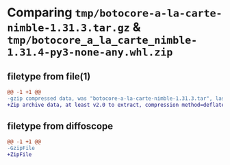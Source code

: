 # Comparing `tmp/botocore-a-la-carte-nimble-1.31.3.tar.gz` & `tmp/botocore_a_la_carte_nimble-1.31.4-py3-none-any.whl.zip`

## filetype from file(1)

```diff
@@ -1 +1 @@
-gzip compressed data, was "botocore-a-la-carte-nimble-1.31.3.tar", last modified: Fri Jul 14 01:46:23 2023, max compression
+Zip archive data, at least v2.0 to extract, compression method=deflate
```

## filetype from diffoscope

```diff
@@ -1 +1 @@
-GzipFile
+ZipFile
```

